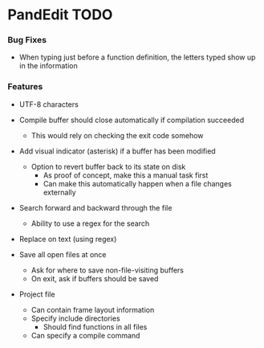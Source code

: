 # PandEdit TODO

### Bug Fixes
- When typing just before a function definition, the letters typed show up in the information

### Features
- UTF-8 characters

- Compile buffer should close automatically if compilation succeeded
	- This would rely on checking the exit code somehow
- Add visual indicator (asterisk) if a buffer has been modified
	- Option to revert buffer back to its state on disk
		- As proof of concept, make this a manual task first
		- Can make this automatically happen when a file changes externally

- Search forward and backward through the file
	- Ability to use a regex for the search
- Replace on text (using regex)

- Save all open files at once
	- Ask for where to save non-file-visiting buffers
	- On exit, ask if buffers should be saved

- Project file
	- Can contain frame layout information
	- Specify include directories
		- Should find functions in all files
	- Can specify a compile command
